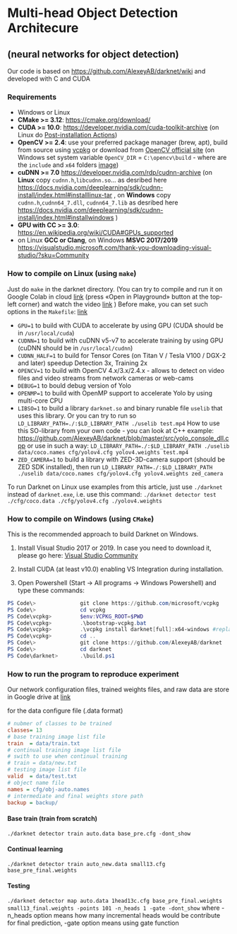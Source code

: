 # Multi-head Object Detection Architecure

## (neural networks for object detection)

Our code is based on https://github.com/AlexeyAB/darknet/wiki
and developed with C and CUDA

### Requirements

* Windows or Linux
* **CMake >= 3.12**: https://cmake.org/download/
* **CUDA >= 10.0**: https://developer.nvidia.com/cuda-toolkit-archive (on Linux do [Post-installation Actions](https://docs.nvidia.com/cuda/cuda-installation-guide-linux/index.html#post-installation-actions))
* **OpenCV >= 2.4**: use your preferred package manager (brew, apt), build from source using [vcpkg](https://github.com/Microsoft/vcpkg) or download from [OpenCV official site](https://opencv.org/releases.html) (on Windows set system variable `OpenCV_DIR` = `C:\opencv\build` - where are the `include` and `x64` folders [image](https://user-images.githubusercontent.com/4096485/53249516-5130f480-36c9-11e9-8238-a6e82e48c6f2.png))
* **cuDNN >= 7.0** https://developer.nvidia.com/rdp/cudnn-archive (on **Linux** copy `cudnn.h`,`libcudnn.so`... as desribed here https://docs.nvidia.com/deeplearning/sdk/cudnn-install/index.html#installlinux-tar , on **Windows** copy `cudnn.h`,`cudnn64_7.dll`, `cudnn64_7.lib` as desribed here https://docs.nvidia.com/deeplearning/sdk/cudnn-install/index.html#installwindows )
* **GPU with CC >= 3.0**: https://en.wikipedia.org/wiki/CUDA#GPUs_supported
* on Linux **GCC or Clang**, on Windows **MSVC 2017/2019** https://visualstudio.microsoft.com/thank-you-downloading-visual-studio/?sku=Community


### How to compile on Linux (using `make`)

Just do `make` in the darknet directory. (You can try to compile and run it on Google Colab in cloud [link](https://colab.research.google.com/drive/12QusaaRj_lUwCGDvQNfICpa7kA7_a2dE) (press «Open in Playground» button at the top-left corner) and watch the video [link](https://www.youtube.com/watch?v=mKAEGSxwOAY) )
Before make, you can set such options in the `Makefile`: [link](https://github.com/AlexeyAB/darknet/blob/9c1b9a2cf6363546c152251be578a21f3c3caec6/Makefile#L1)

* `GPU=1` to build with CUDA to accelerate by using GPU (CUDA should be in `/usr/local/cuda`)
* `CUDNN=1` to build with cuDNN v5-v7 to accelerate training by using GPU (cuDNN should be in `/usr/local/cudnn`)
* `CUDNN_HALF=1` to build for Tensor Cores (on Titan V / Tesla V100 / DGX-2 and later) speedup Detection 3x, Training 2x
* `OPENCV=1` to build with OpenCV 4.x/3.x/2.4.x - allows to detect on video files and video streams from network cameras or web-cams
* `DEBUG=1` to bould debug version of Yolo
* `OPENMP=1` to build with OpenMP support to accelerate Yolo by using multi-core CPU
* `LIBSO=1` to build a library `darknet.so` and binary runable file `uselib` that uses this library. Or you can try to run so `LD_LIBRARY_PATH=./:$LD_LIBRARY_PATH ./uselib test.mp4` How to use this SO-library from your own code - you can look at C++ example: https://github.com/AlexeyAB/darknet/blob/master/src/yolo_console_dll.cpp
    or use in such a way: `LD_LIBRARY_PATH=./:$LD_LIBRARY_PATH ./uselib data/coco.names cfg/yolov4.cfg yolov4.weights test.mp4`
* `ZED_CAMERA=1` to build a library with ZED-3D-camera support (should be ZED SDK installed), then run
    `LD_LIBRARY_PATH=./:$LD_LIBRARY_PATH ./uselib data/coco.names cfg/yolov4.cfg yolov4.weights zed_camera`

To run Darknet on Linux use examples from this article, just use `./darknet` instead of `darknet.exe`, i.e. use this command: `./darknet detector test ./cfg/coco.data ./cfg/yolov4.cfg ./yolov4.weights`

### How to compile on Windows (using `CMake`)

This is the recommended approach to build Darknet on Windows.

1. Install Visual Studio 2017 or 2019. In case you need to download it, please go here: [Visual Studio Community](http://visualstudio.com)

2. Install CUDA (at least v10.0) enabling VS Integration during installation.

3. Open Powershell (Start -> All programs -> Windows Powershell) and type these commands:

```PowerShell
PS Code\>              git clone https://github.com/microsoft/vcpkg
PS Code\>              cd vcpkg
PS Code\vcpkg>         $env:VCPKG_ROOT=$PWD
PS Code\vcpkg>         .\bootstrap-vcpkg.bat
PS Code\vcpkg>         .\vcpkg install darknet[full]:x64-windows #replace with darknet[opencv-base,cuda,cudnn]:x64-windows for a quicker install of dependencies
PS Code\vcpkg>         cd ..
PS Code\>              git clone https://github.com/AlexeyAB/darknet
PS Code\>              cd darknet
PS Code\darknet>       .\build.ps1
```

### How to run the program to reproduce experiment
Our network configuration files, trained weights files, and raw data are 
store in Google drive at [link](https://drive.google.com/file/d/1jvZAZkdWORh1FrQTzpAH3GPo7Dg0F2o2/view?usp=sharing)

for the data configure file (.data format)
```ini
# nubmer of classes to be trained
classes= 13
# base training image list file
train  = data/train.txt
# continual training image list file
# swith to use when continual training
# train = data/new.txt
# testing image list file
valid  = data/test.txt
# object name file 
names = cfg/obj-auto.names
# intermediate and final weights store path
backup = backup/
```

#### Base train (train from scratch)
`./darknet detector train auto.data base_pre.cfg -dont_show`

#### Continual learning
`./darknet detector train auto_new.data small13.cfg base_pre_final.weights`

#### Testing
`./darknet detector map auto.data 1head13c.cfg base_pre_final.weights small13_final.weights -points 101 -n_heads 1 -gate -dont_show`
where -n_heads option means how many incremental heads would be contribute for final prediction, -gate option means using gate function
